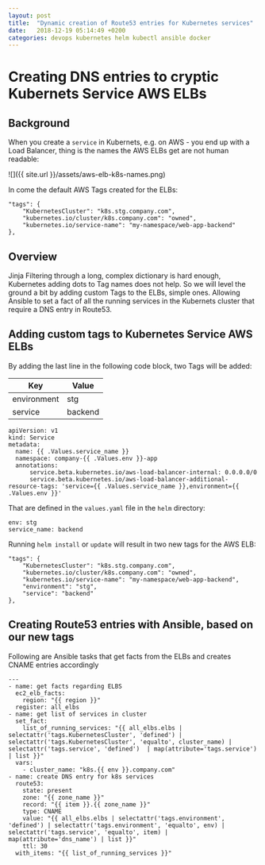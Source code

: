 ```yaml
---
layout: post
title:  "Dynamic creation of Route53 entries for Kubernetes services"
date:   2018-12-19 05:14:49 +0200
categories: devops kubernetes helm kubectl ansible docker
---
```

# Creating DNS entries to cryptic Kubernets Service AWS ELBs

## Background

When you create a `service` in Kubernets, e.g. on AWS - you end up with a Load Balancer, thing is the names the AWS ELBs get are not human readable:


![]({{ site.url }}/assets/aws-elb-k8s-names.png)

In come the default AWS Tags created for the ELBs:

```
"tags": {
    "KubernetesCluster": "k8s.stg.company.com",
    "kubernetes.io/cluster/k8s.company.com": "owned",
    "kubernetes.io/service-name": "my-namespace/web-app-backend"
},
```

## Overview

Jinja Filtering through a long, complex dictionary is hard enough, Kubernetes adding dots to Tag names does not help. So we will level the ground a bit by adding custom Tags to the ELBs, simple ones. Allowing Ansible to set a fact of all the running services in the Kubernets cluster that require a DNS entry in Route53.  

## Adding custom tags to Kubernetes Service AWS ELBs

By adding the last line in the following code block, two Tags will be added:

| Key         | Value   |
|---          |---      |
| environment | stg     |
| service     | backend |

```
apiVersion: v1
kind: Service
metadata:
  name: {{ .Values.service_name }}
  namespace: company-{{ .Values.env }}-app
  annotations:
      service.beta.kubernetes.io/aws-load-balancer-internal: 0.0.0.0/0
      service.beta.kubernetes.io/aws-load-balancer-additional-resource-tags: 'service={{ .Values.service_name }},environment={{ .Values.env }}'
```

That are defined in the `values.yaml` file in the `helm` directory:

```
env: stg
service_name: backend
```

Running `helm install` or `update` will result in two new tags for the AWS ELB:

```
"tags": {
    "KubernetesCluster": "k8s.stg.company.com",
    "kubernetes.io/cluster/k8s.company.com": "owned",
    "kubernetes.io/service-name": "my-namespace/web-app-backend",
    "environment": "stg",
    "service": "backend"
},
```

## Creating Route53 entries with Ansible, based on our new tags

Following are Ansible tasks that get facts from the ELBs and creates CNAME entries accordingly

```
---
- name: get facts regarding ELBS
  ec2_elb_facts:
    region: "{{ region }}" 
  register: all_elbs
- name: get list of services in cluster 
  set_fact:
    list_of_running_services: "{{ all_elbs.elbs | selectattr('tags.KubernetesCluster', 'defined') | selectattr('tags.KubernetesCluster', 'equalto', cluster_name) | selectattr('tags.service', 'defined')  | map(attribute='tags.service') | list }}"
  vars:
    - cluster_name: "k8s.{{ env }}.company.com"
- name: create DNS entry for k8s services
  route53:
    state: present
    zone: "{{ zone_name }}"
    record: "{{ item }}.{{ zone_name }}"
    type: CNAME
    value: "{{ all_elbs.elbs | selectattr('tags.environment', 'defined') | selectattr('tags.environment', 'equalto', env) | selectattr('tags.service', 'equalto', item) | map(attribute='dns_name') | list }}"
    ttl: 30
  with_items: "{{ list_of_running_services }}"
  ```
